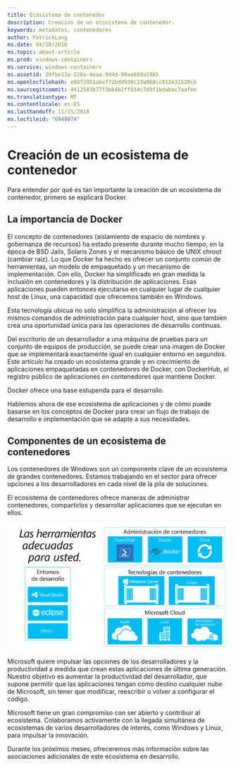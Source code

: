 ```yaml
---
title: Ecosistema de contenedor
description: Creación de un ecosistema de contenedor.
keywords: metadatos, contenedores
author: PatrickLang
ms.date: 04/20/2016
ms.topic: about-article
ms.prod: windows-containers
ms.service: windows-containers
ms.assetid: 29fbe13a-228a-4eaa-9d4d-90ae60da5965
ms.openlocfilehash: e88f2951abef72bdd938c23a068cc912e31628cb
ms.sourcegitcommit: 4412583b77f3bb4b2ff834c7d3f1bdabac7aafee
ms.translationtype: MT
ms.contentlocale: es-ES
ms.lasthandoff: 11/15/2018
ms.locfileid: "6948074"
---
```

# <a name="building-a-container-ecosystem"></a>Creación de un ecosistema de contenedor

Para entender por qué es tan importante la creación de un ecosistema de contenedor, primero se explicará Docker.

## <a name="dockers-appeal"></a>La importancia de Docker

El concepto de contenedores (aislamiento de espacio de nombres y gobernanza de recursos) ha estado presente durante mucho tiempo, en la época de BSD Jails, Solaris Zones y el mecanismo básico de UNIX chroot (cambiar raíz).   Lo que Docker ha hecho es ofrecer un conjunto común de herramientas, un modelo de empaquetado y un mecanismo de implementación.  Con ello, Docker ha simplificado en gran medida la inclusión en contenedores y la distribución de aplicaciones.  Esas aplicaciones pueden entonces ejecutarse en cualquier lugar de cualquier host de Linux, una capacidad que ofrecemos también en Windows.

Esta tecnología ubicua no solo simplifica la administración al ofrecer los mismos comandos de administración para cualquier host, sino que también crea una oportunidad única para las operaciones de desarrollo continuas.

Del escritorio de un desarrollador a una máquina de pruebas para un conjunto de equipos de producción, se puede crear una imagen de Docker que se implementará exactamente igual en cualquier entorno en segundos. Este artículo ha creado un ecosistema grande y en crecimiento de aplicaciones empaquetadas en contenedores de Docker, con DockerHub, el registro público de aplicaciones en contenedores que mantiene Docker.

Docker ofrece una base estupenda para el desarrollo.

Hablemos ahora de ese ecosistema de aplicaciones y de cómo puede basarse en los conceptos de Docker para crear un flujo de trabajo de desarrollo e implementación que se adapte a sus necesidades.

## <a name="components-in-a-container-ecosystem"></a>Componentes de un ecosistema de contenedores

Los contenedores de Windows son un componente clave de un ecosistema de grandes contenedores. Estamos trabajando en el sector para ofrecer opciones a los desarrolladores en cada nivel de la pila de soluciones.

El ecosistema de contenedores ofrece maneras de administrar contenedores, compartirlos y desarrollar aplicaciones que se ejecutan en ellos.

![](media/containerEcosystem.png)

Microsoft quiere impulsar las opciones de los desarrolladores y la productividad a medida que crean estas aplicaciones de última generación.  Nuestro objetivo es aumentar la productividad del desarrollador, que supone permitir que las aplicaciones tengan como destino cualquier nube de Microsoft, sin tener que modificar, reescribir o volver a configurar el código.

Microsoft tiene un gran compromiso con ser abierto y contribuir al ecosistema.  Colaboramos activamente con la llegada simultánea de ecosistemas de varios desarrolladores de interés, como Windows y Linux, para impulsar la innovación.

Durante los próximos meses, ofreceremos más información sobre las asociaciones adicionales de este ecosistema en desarrollo.
